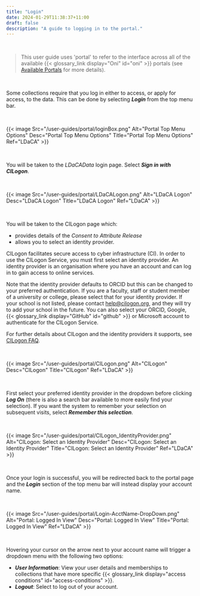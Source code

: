 ```yaml
---
title: "Login"
date: 2024-01-29T11:38:37+11:00
draft: false
description: "A guide to logging in to the portal."
---
```


<br>

> This user guide uses 'portal' to refer to the interface across all of the available {{< glossary_link display="Oni" id="oni" >}} portals (see [Available Portals](/resources/user-guides/portal/available-portals/) for more details).

<br>

Some collections require that you log in either to access, or apply for access, to the data. This can be done by selecting ___Login___ from the top menu bar.

<br>

{{< image Src="/user-guides/portal/loginBox.png" Alt="Portal Top Menu Options" Desc="Portal Top Menu Options" Title="Portal Top Menu Options" Ref="LDaCA" >}}

<br>

You will be taken to the _LDaCAData_ login page. Select ___Sign in with CILogon___.

<br>

{{< image Src="/user-guides/portal/LDaCALogon.png" Alt="LDaCA Logon" Desc="LDaCA Logon" Title="LDaCA Logon" Ref="LDaCA" >}}

<br>

You will be taken to the CILogon page which:
- provides details of the _Consent to Attribute Release_
- allows you to select an identity provider.

CILogon facilitates secure access to cyber infrastructure (CI). In order to use the CILogon Service, you must first select an identity provider. An identity provider is an organisation where you have an account and can log in to gain access to online services.

Note that the identity provider defaults to ORCID but this can be changed to your preferred authentication. If you are a faculty, staff or student member of a university or college, please select that for your identity provider. If your school is not listed, please contact help@cilogon.org, and they will try to add your school in the future. You can also select your ORCID, Google, {{< glossary_link display="GitHub" id="github" >}} or Microsoft account to authenticate for the CILogon Service.

For further details about CILogon and the identity providers it supports, see [CILogon FAQ](https://www.cilogon.org/faq).

<br>

{{< image Src="/user-guides/portal/CILogon.png" Alt="CILogon" Desc="CILogon" Title="CILogon" Ref="LDaCA" >}}

<br>

First select your preferred identity provider in the dropdown before clicking ___Log On___ (there is also a search bar available to more easily find your selection). If you want the system to remember your selection on subsequent visits, select ___Remember this selection___.

<br>

{{< image Src="/user-guides/portal/CILogon_IdentityProvider.png" Alt="CILogon: Select an Identity Provider" Desc="CILogon: Select an Identity Provider" Title="CILogon: Select an Identity Provider" Ref="LDaCA" >}}

<br>

Once your login is successful, you will be redirected back to the portal page and the ___Login___ section of the top menu bar will instead display your account name.

<br>

{{< image Src="/user-guides/portal/Login-AcctName-DropDown.png" Alt="Portal: Logged In View" Desc="Portal: Logged In View" Title="Portal: Logged In View" Ref="LDaCA" >}}

<br>

Hovering your cursor on the arrow next to your account name will trigger a dropdown menu with the following two options:
- ___User Information___: View your user details and memberships to collections that have more specific {{< glossary_link display="access conditions" id="access-conditions" >}}.
- ___Logout___: Select to log out of your account.

<br>